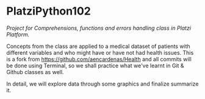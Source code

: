 # PlatziPython102 
*Project for Comprehensions, functions and errors handling class in Platzi Platform.*

Concepts from the class are applied to a medical dataset of patients with different variables and who might have or have not had health issues. This is a fork from https://github.com/aencardenas/Health and all commits will be done using Terminal, so we shall practice what we've learnt in Git & Github classes as well.

In detail, we will explore data through some graphics and finalize summarize it.